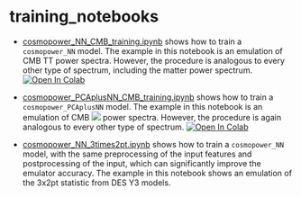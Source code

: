 # training_notebooks

- [cosmopower_NN_CMB_training.ipynb](https://github.com/alessiospuriomancini/cosmopower/blob/main/notebooks/training_notebooks/cosmopower_NN_CMB_training.ipynb) shows how to train a ``cosmopower_NN`` model. The example in this notebook is an emulation of CMB TT power spectra. However, the procedure is analogous to every other type of spectrum, including the matter power spectrum. [![Open In Colab](https://colab.research.google.com/assets/colab-badge.svg)](https://colab.research.google.com/drive/1eiDX_P0fxcuxv530xr2iceaPbY4CA5pD?usp=sharing)

- [cosmopower_PCAplusNN_CMB_training.ipynb](https://github.com/alessiospuriomancini/cosmopower/blob/main/notebooks/training_notebooks/cosmopower_PCAplusNN_CMB_training.ipynb) shows how to train a ``cosmopower_PCAplusNN`` model. The example in this notebook is an emulation of CMB <img src="https://latex.codecogs.com/gif.latex?\phi\phi"> power spectra. However, the procedure is again analogous to every other type of spectrum. [![Open In Colab](https://colab.research.google.com/assets/colab-badge.svg)](https://colab.research.google.com/drive/1G8vABcUk9yztXYDx8bDFaNhJrtVIA5ei?usp=sharing)

- [cosmopower_NN_3times2pt.ipynb](https://github.com/alessiospuriomancini/cosmopower/blob/main/notebooks/training_notebooks/cosmopower_NN_3times2pt.ipynb) shows how to train a ``cosmopower_NN`` model, with the same preprocessing of the input features and postprocessing of the input, which can significantly improve the emulator accuracy. The example in this notebook shows an emulation of the 3x2pt statistic from DES Y3 models.
